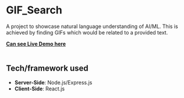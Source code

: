 # GIF_Search

A project to showcase natural language understanding of AI/ML. This is achieved by finding GIFs which would be related to a provided text.


<a href="http://demo.therejoice.co.uk/"><strong>Can see Live Demo here</strong></a>
<br />
<br />


## Tech/framework used

* **Server-Side**: Node.js/Express.js
* **Client-Side**: React.js

